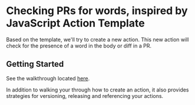 # Checking PRs for words, inspired by JavaScript Action Template

Based on the template, we'll try to create a new action. This new action will check for the presence of a word in the body or diff in a PR.

## Getting Started

See the walkthrough located [here](https://github.com/actions/toolkit/blob/master/docs/javascript-action.md).

In addition to walking your through how to create an action, it also provides strategies for versioning, releasing and referencing your actions.
